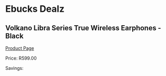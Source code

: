 
# Ebucks Dealz
## Volkano Libra Series True Wireless Earphones - Black
[Product Page](https://www.ebucks.com/web/shop/productSelected.do?prodId=1195824090&catId=714972256)

Price: R599.00

Savings: 


	